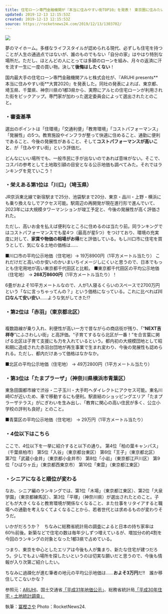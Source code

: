 ```yaml
---
title: 住宅ローン専門金融機関が『本当に住みやすい街TOP10』を発表！ 東京圏に住みたいなら必見のランキング 3位は「たまプラーザ」で2位は「赤羽」で…
updated: 2019-12-13 12:15:53Z
created: 2019-12-13 12:15:53Z
source: https://rocketnews24.com/2019/12/13/1303702/
---
```


![](https://sociorocketnews.files.wordpress.com/2019/12/gazou.jpg)

夢のマイホーム。多様なライフスタイルが認められる現代、必ずしも住宅を持つことが人生の通過点ではないが、誰のものでもない「自分の家」はやはり特別な場所だ。ただし、ほとんどの人にとっては多額のローンを組み、月々の返済に汗を流す一生に一度の買い物。決して**後悔はしたくない**！

国内最大手の住宅ローン専門金融機関アルヒ株式会社が、『ARUHI presents** 本当に住みやすい街**大賞2020』を発表した。同社の発表によれば、東京都、埼玉県、千葉県、神奈川県の1都3県から、実際にアルヒの住宅ローンが利用された街をピックアップ。専門家が加わった選定委員会によって選出されたとのこと。

### ・審査基準

選出のポイントは「住環境」「交通利便」「教育環境」「コストパフォーマンス」「発展性」の5つ。教育施設やインフラが整って快適に住めること、通勤に便利であること、今後の発展性があること、そして**コストパフォーマンスが高いこと**、が「住みやすい街」という評価だ。

どんなにいい場所でも、一般市民に手が出ないのであれば意味がない。そこで、コスパの参考として土地取引額の目安となる公示地価も調べてみた。それではランキングを見ていこう！

### ・栄えある第1位は「川口」（埼玉県）

JR京浜東北線で新宿駅まで25分、池袋駅まで20分、東京・品川・上野・横浜にも乗り換えなしでアクセス可能。駅周辺の再開発が現在進行形で進んでいて、2023年には大規模タワーマンションが竣工予定と、今後の発展性が高く評価された。

ただし、高いお金を払えば便利なところに住めるのは当たり前。同ランキングではコストパフォーマンスでも星4つ（最高が星5つ）をつけており、環境の充実度に対して、**家賃や物価の相場がお得**だと評価している。もし川口市に住宅を買うとして、気になる土地の価格は……

■川口市の平均公示地価（住宅地）→ 19万8900円（1平方メートル当たり）
これだけだと高いのか安いのかいまいちイメージしにくいと思うので、日本でもっとも住宅用地が高い東京都千代田区と比較。
■東京都千代田区の平均公示地価（住宅地） → **268万8600円**（1平方メートル当たり）！

6畳がおよそ10平方メートルなので、人が1人寝るくらいのスペースで2700万円という「なに言っちゃってんの？」という価格になっている。これに比べれば**川口なんて安い安い**……ような気がしてきた!?

### ・第2位は「赤羽」（東京都北区）

![](data:image/gif;base64,R0lGODlhAQABAIAAAAAAAP///yH5BAEAAAAALAAAAAABAAEAAAIBRAA7)

複数路線が乗り入れ、利便性が高い一方で昔ながらの商店街が残り、「“**NEXT吉祥寺**”にふさわしい街」と高評価。“子育てするなら北区が一番！”を合言葉に掲げる北区は子育て支援にも力を入れているという。都内初の大規模団地として昭和期に造成された赤羽台団地が再生事業で生まれ変わり、今後の発展性も認められる。ただし、都内だけあって価格はなかなか。

■北区の平均公示地価（住宅地） → 49万2800円（1平方メートル当たり）

### ・第3位は「たまプラーザ」（神奈川県横浜市青葉区）

東急田園都市線で渋谷・二子玉川・大手町へダイレクトにアクセス可能。東名川崎ICが近いため、車で移動するにも便利。駅直結のショッピングエリア「たまプラーザテラス」がにぎわいを生み出し、「教育に関心の高い住民が多く、公立小学校の評判も良好」とのこと。

■青葉区の平均公示地価（住宅地） → 29万円（1平方メートル当たり）

### ・4位以下はこちら

ここで、4位以下を一挙に紹介すると以下の通り。
第4位「柏の葉キャンパス」（千葉県柏市）
第5位「入谷」（東京都台東区）
第6位「王子」（東京都北区）
第7位「武蔵小金井」（東京都小金井市）
第8位「小岩」（東京都江戸川区）
第9位「ひばりヶ丘」（東京都西東京市）
第10位「東雲」（東京都江東区）

### ・シニアになると順位が変わる

なお、シニア編のランキングでは、第1位「木場」（東京都江東区）、第2位「大泉学園」（東京都練馬区）、第3位「平塚」（神奈川県）が選出されたとのこと。子どもが大きくなると教育環境が関係なくなること、また仕事をリタイアすると職場への通勤を考えなくてよくなることから、若者世代とは求めるものが変わりそうだ。

いかがだろうか？　ちなみに総務省統計局の調査によると日本の持ち家率は60％前後。新築などで住宅の数は毎年少しずつ増えているが、増加分の約4割を今回のランキングの対象となった1都3県で占めている。

つまり、東京を中心としたエリアは今後も人が集まり、新たな住宅が建つだろう。少しでもよい場所を探したいというのは切実な願いだと思うので、今後も情報が入り次第ご紹介したい。

ちなみに過疎化が進む筆者の地元の平均公示地価は……**およそ3万円**だ!!　誰か移住してこないかな？

参照元：[ARUHI](https://www.aruhi-corp.co.jp/cp/town_ranking/kanto/)、国土交通省[「平成31年地価公示」](http://www.mlit.go.jp/totikensangyo/totikensangyo_fr4_000251.html)、総務省統計局[「平成30年住宅・土地統計調査」](https://www.stat.go.jp/data/jyutaku/)

執筆：[冨樫さや](https://rocketnews24.com/author/saya-togashi/)
Photo：RocketNews24.